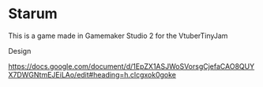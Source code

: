 # Starum
This is a game made in Gamemaker Studio 2 for the VtuberTinyJam 

Design

https://docs.google.com/document/d/1EpZX1ASJWoSVorsgCjefaCAO8QUYX7DWGNtmEJEiLAo/edit#heading=h.clcgxok0goke